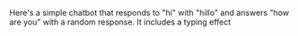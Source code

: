 Here's a simple chatbot that responds to "hi" with "hillo" and answers "how are you" with a random response. It includes a typing effect 
